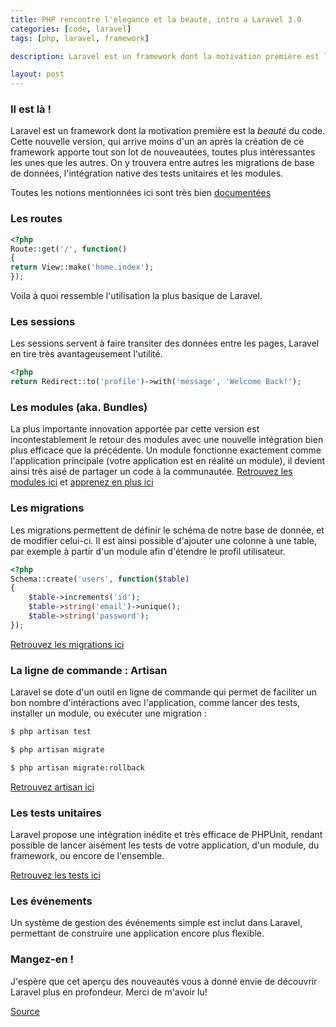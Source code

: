```yaml
---
title: PHP rencontre l'elegance et la beaute, intro a Laravel 3.0
categories: [code, laravel]
tags: [php, laravel, framework]

description: Laravel est un framework dont la motivation première est la beauté du code. Cette nouvelle version, qui arrive moins d’un an après la création de ce framework apporte tout son lot de nouveautées, toutes plus intéressantes les unes que les autres. On y trouvera entre autres les migrations de base de données, l’intégration native des tests unitaires et les modules.

layout: post
---
```

### Il est là !

Laravel est un framework dont la motivation première est la _beauté_ du code.
Cette nouvelle version, qui arrive moins d'un an après la création de ce framework apporte tout son lot de nouveautées, toutes plus intéressantes les unes que les autres. On y trouvera entre autres les migrations de base de données, l'intégration native des tests unitaires et les modules.

Toutes les notions mentionnées ici sont très bien [documentées](http://laravel.com/docs)

### Les routes

```php
<?php
Route::get('/', function()
{
return View::make('home.index');
});
```

Voila à quoi ressemble l'utilisation la plus basique de Laravel.

### Les sessions

Les sessions servent à faire transiter des données entre les pages, Laravel en tire très avantageusement l'utilité.

```php
<?php
return Redirect::to('profile')->with('message', 'Welcome Back!');
```

### Les modules (aka. Bundles)

La plus importante innovation apportée par cette version est incontestablement le retour des modules avec une nouvelle intégration bien plus efficace que la précédente.
Un module fonctionne exactement comme l'application principale (votre application est en réalité un module), il devient ainsi très aisé de partager un code à la communautée.
[Retrouvez les modules ici](http://bundles.laravel.com/) et [apprenez en plus ici](http://laravel.com/docs/bundles)

### Les migrations

Les migrations permettent de définir le schéma de notre base de donnée, et de modifier celui-ci. Il est ainsi possible d'ajouter une colonne à une table, par exemple à partir d'un module afin d'étendre le profil utilisateur.

```php
<?php
Schema::create('users', function($table)
{
	$table->increments('id');
	$table->string('email')->unique();
	$table->string('password');
});
```

[Retrouvez les migrations ici](http://laravel.com/docs/database/schema)

### La ligne de commande : Artisan

Laravel se dote d'un outil en ligne de commande qui permet de faciliter un bon nombre d'intéractions avec l'application, comme lancer des tests, installer un module, ou exécuter une migration :

```sh
$ php artisan test

$ php artisan migrate

$ php artisan migrate:rollback
```

[Retrouvez artisan ici](http://laravel.com/docs/artisan/commands)

### Les tests unitaires

Laravel propose une intégration inédite et très efficace de PHPUnit, rendant possible de lancer aisément les tests de votre application, d'un module, du framework, ou encore de l'ensemble.

[Retrouvez les tests ici](http://laravel.com/docs/testing)

### Les événements

Un système de gestion des événements simple est inclut dans Laravel, permettant de construire une application encore plus flexible.

### Mangez-en !

J'espère que cet aperçu des nouveautés vous à donné envie de découvrir Laravel plus en profondeur.
Merci de m'avoir lu!

[Source](http://forrst.com/posts/PHP_meet_elegance_Introducing_Laravel_3_0-dfi)